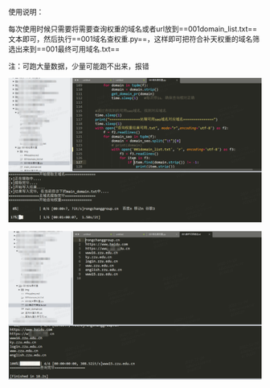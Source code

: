 使用说明：

每次使用时候只需要将需要查询权重的域名或者url放到==001domain_list.txt==文本即可，然后执行==001域名查权重.py==，这样即可把符合补天权重的域名筛选出来到==001最终可用域名.txt==

注：可跑大量数据，少量可能跑不出来，报错

![image-20220322104629822](img/截图1.png)

![image-20220322104629823](img/截图2.png)

